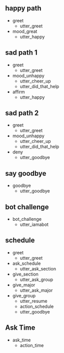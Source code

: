 ## happy path
* greet
  - utter_greet
* mood_great
  - utter_happy

## sad path 1
* greet
  - utter_greet
* mood_unhappy
  - utter_cheer_up
  - utter_did_that_help
* affirm
  - utter_happy

## sad path 2
* greet
  - utter_greet
* mood_unhappy
  - utter_cheer_up
  - utter_did_that_help
* deny
  - utter_goodbye

## say goodbye
* goodbye
  - utter_goodbye

## bot challenge
* bot_challenge
  - utter_iamabot

## schedule
* greet
  - utter_greet
* ask_schedule
  - utter_ask_section
* give_section
  - utter_ask_group
* give_major
  - utter_ask_major
* give_group
  - utter_resume
  - action_schedule
  - utter_goodbye

## Ask Time
* ask_time
  - action_time
